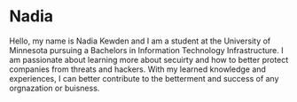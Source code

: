 # Nadia
Hello, my name is Nadia Kewden and I am a student at the University of Minnesota pursuing a Bachelors in Information Technology Infrastructure. I am passionate about learning more about secuirty and how to better protect companies from threats and hackers. With my learned knowledge and experiences, I can better contribute to the betterment and success of any orgnazation or buisness. 
